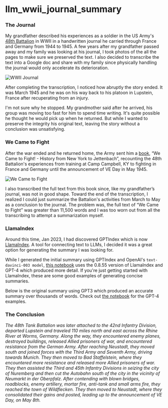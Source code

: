 # llm_wwii_journal_summary

### The Journal ###

My grandfather described his experiences as a soldier in the US Army's [48th Battalion](https://14thad.org/48thTankBattalion/index.cfm) in WWII in a handwritten journal he carried through France and Germany from 1944 to 1945. A few years after my grandfather passed away and my family was looking at his journal, I took photos of the all the pages to make sure we preserved the text. I also decided to transcribe the text into a Google doc and share with my family since physically handling the journal would only accelerate its deterioration.

![WWII Journal](https://images.squarespace-cdn.com/content/v1/5602c92ce4b08590f911d3a3/c38dac7c-93e9-4854-8978-46e8ef42a01e/IMG_1978.jpeg?format=2500w)

After completing the transcription, I noticed how abruptly the story ended. It was March 1945 and he was on his way back to his platoon in Lupstein, France after recuperating from an injury.

I'm not sure why he stopped.  My grandmother said after he arrived, his group was moving too fast for him to spend time writing. It's quite possible he thought he would pick up when he returned. But while I wanted to preserve the integrity his original text, leaving the story without a conclusion was unsatisfying.

### We Came to Fight ###

After the war ended and he returned home, the Army sent him a [book](https://14thad.org/48thTankBattalion/index.cfm#gallery-1), “We Came to Fight! - History from New York to Jettenbach”, recounting the 48th Battalion's experiences from training at Camp Campbell, KY to fighting in France and Germany until the announcement of VE Day in May 1945.

![We Came to Fight](https://images.squarespace-cdn.com/content/v1/5602c92ce4b08590f911d3a3/aee5e8ed-97fb-42e7-8f10-cb086d0de8a3/IMG_9798.jpeg?format=2500w)

I also transcribed the full text from this book since, like my grandfather’s journal, was not in good shape. Toward the end of the transcription, I realized I could just summarize the Battalion's activities from March to May as a conclusion to the journal. The problem was, the full text of “We Came to Fight” was greater than 11,500 words and I was too worn out from all the transcribing to attempt a summarization myself.

### LlamaIndex ###

Around this time, Jan 2023, I had discovered GPTIndex which is now [LlamaIndex](https://www.llamaindex.ai/). A tool for connecting text to LLMs, I decided it was a great option for generating the summary I was looking for.

While I generated the initial summary using GPTIndex and OpenAI's `text-davinci-003 model`, [this notebook](https://github.com/vinceallenvince/ai_wwii_journal/blob/main/summary.py.ipynb) uses the 0.8.55 version of LlamaIndex and GPT-4 which produced more detail. If you're just getting started with LlamaIndex, these are some good examples of generating concise summaries.

Below is the original summary using GPT3 which produced an accurate summary over thousands of words. Check out [the notebook](https://github.com/vinceallenvince/ai_wwii_journal/blob/main/summary.py.ipynb) for the GPT-4 examples.

### The Conclusion ###

*The 48th Tank Battalion was later attached to the 42nd Infantry Division, departed Lupstein and traveled 110 miles north and east across the Rhine River at Worms, Germany. Along the way, they encountered enemy planes, destroyed buildings, released Allied prisoners of war, and encountered resistance from the German Army. After reaching Neustadt, they moved south and joined forces with the Third Army and Seventh Army, driving towards Munich. They then moved to Bad Staffelstein, where they encountered more resistance and released more Allied prisoners of war. They then assisted the Third and 45th Infantry Divisions in seizing the city of Nuremberg and then cut the Autobahn south of the city in the vicinity of Neumarkt in der Oberpfalz. After contending with blown bridges, roadblocks, enemy artillery, mortar fire, anti-tank and small arms fire, they reached the town of Wildflecken. They then moved to Neustadt, where they consolidated their gains and posted, leading up to the announcement of VE Day, on May 8th.*
